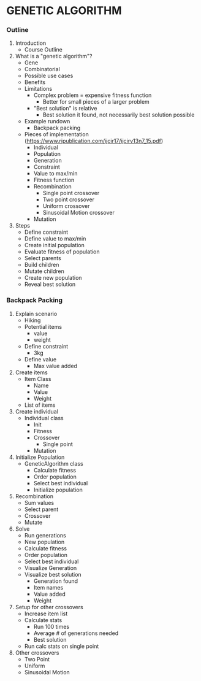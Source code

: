 # GENETIC ALGORITHM

### Outline
1. Introduction
    - Course Outline
2. What is a "genetic algorithm"?
    - Gene
    - Combinatorial
    - Possible use cases
    - Benefits
    - Limitations
        - Complex problem = expensive fitness function
            - Better for small pieces of a larger problem
        - "Best solution" is relative
            - Best solution it found, not necessarily best solution possible
    - Example rundown
        - Backpack packing
    - Pieces of implementation (https://www.ripublication.com/ijcir17/ijcirv13n7_15.pdf)
        - Individual
        - Population
        - Generation
        - Constraint
        - Value to max/min
        - Fitness function
        - Recombination
            - Single point crossover
            - Two point crossover
            - Uniform crossover
            - Sinusoidal Motion crossover
        - Mutation
3. Steps
    - Define constraint
    - Define value to max/min
    - Create initial population
    - Evaluate fitness of population
    - Select parents
    - Build children
    - Mutate children
    - Create new population
    - Reveal best solution


### Backpack Packing
1. Explain scenario
    - Hiking
    - Potential items
        - value
        - weight
    - Define constraint
        - 3kg
    - Define value
        - Max value added
2. Create items
    - Item Class
        - Name
        - Value
        - Weight
    - List of items
3. Create individual
    - Individual class
        - Init
        - Fitness
        - Crossover
            - Single point
        - Mutation
4. Initialize Population
    - GeneticAlgorithm class
        - Calculate fitness
        - Order population
        - Select best individual
        - Initialize population
5. Recombination
    - Sum values
    - Select parent
    - Crossover
    - Mutate
7. Solve
    - Run generations
    - New population
    - Calculate fitness
    - Order population
    - Select best individual
    - Visualize Generation
    - Visualize best solution
        - Generation found
        - Item names
        - Value added
        - Weight
8. Setup for other crossovers
    - Increase item list
    - Calculate stats
        - Run 100 times
        - Average # of generations needed
        - Best solution
    - Run calc stats on single point
9. Other crossovers
    - Two Point
    - Uniform
    - Sinusoidal Motion